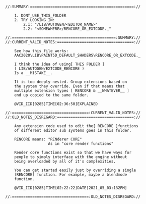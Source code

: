 
    //:SUMMARY:==============================================://

        1. DONT_USE_THIS_FOLDER 
        2. TRY_LOOKING_IN:
            2.1: "/LIB/AUTOGEN/<EDITOR_NAME>"
            2.2: "<SOMEWHERE>/RENCORE_OR_EXTCODE._"
            
    //:==============================================:SUMMARY://
    //:CURRENT_VALID_NOTES:==================================://

        See how this file works:
        AAC2020\LIB\PAINT5D_DEFAULT_SHADERS\RENCORE_OR_EXTCODE._

        I think the idea of using[ THIS FOLDER ]
        ( LIB/AUTOGEN/EXTCODE_RENCORE )
        Is a __MISTAKE__.

        It is too deeply nested. Group extensions based on
        the system they override. Even if that means that
        multiple extension types [ RENCORE & __WHATEVER__ ]
        end up copied to the same folder.

        @VID_IID[0285]TIME[02:36:50]EXPLAINED
 
    //:==================================:CURRENT_VALID_NOTES://
    //:OLD_NOTES_DISREGARD:==================================://

        Any extension code used to edit the[ RENCORE ]functions
        of different editor sub systems goes in this folder.

        RENCORE means: "RENderer CORE"
                       As in "core render functions"

        Render core functions exist so that we have ways for
        people to simply interface with the engine without
        being overloaded by all of it's complexities.

        You can get started easily just by overriding a single
        [RENCORE] function. For example, maybe a blendmode
        function.

        @VID_IID[0285]TIME[02:22:22]DATE[2021_05_03:132PM]

    //:==================================:OLD_NOTES_DISREGARD://